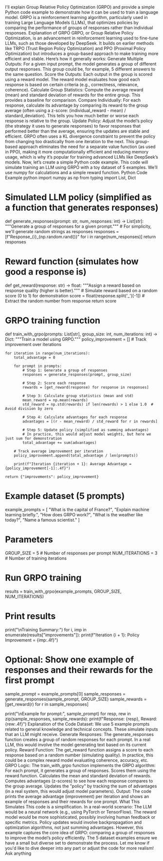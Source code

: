 I'll explain Group Relative Policy Optimization (GRPO) and provide a simple Python code example to demonstrate how it can be used to train a language model. GRPO is a reinforcement learning algorithm, particularly used in training Large Language Models (LLMs), that optimizes policies by comparing the performance of groups of responses rather than individual responses.
Explanation of GRPO
GRPO, or Group Relative Policy Optimization, is an advancement in reinforcement learning used to fine-tune LLMs, such as those developed by DeepSeek. It builds on earlier methods like TRPO (Trust Region Policy Optimization) and PPO (Proximal Policy Optimization) but introduces a group-based approach to make training more efficient and stable. Here’s how it generally works:
Generate Multiple Outputs: For a given input prompt, the model generates a group of different output responses. This group could be, for example, 5 different answers to the same question.
Score the Outputs: Each output in the group is scored using a reward model. The reward model evaluates how good each response is based on certain criteria (e.g., correctness, relevance, coherence).
Calculate Group Statistics: Compute the average reward (mean) and standard deviation of rewards for the entire group. This provides a baseline for comparison.
Compare Individually: For each response, calculate its advantage by comparing its reward to the group average (often using a z-score: (individual_reward - mean) / standard_deviation). This tells you how much better or worse each response is relative to the group.
Update Policy: Adjust the model’s policy (the strategy it uses to generate responses) to favor responses that performed better than the average, ensuring the updates are stable and efficient. GRPO often uses a KL divergence constraint to prevent the policy from changing too drastically from one iteration to the next.
This group-based approach eliminates the need for a separate value function (as used in PPO), making it more computationally efficient and reducing memory usage, which is why it’s popular for training advanced LLMs like DeepSeek’s models.
Now, let’s create a simple Python code example. This code will simulate training an LLM using GRPO with a toy dataset of 5 examples. We’ll use numpy for calculations and a simple reward function.
Python Code Example
python
import numpy as np
from typing import List, Dict

# Simulated LLM policy (simplified as a function that generates responses)
def generate_responses(prompt: str, num_responses: int) -> List[str]:
    """Generate a group of responses for a given prompt."""
    # For simplicity, we'll generate random strings as responses
    responses = [f"Response_{i}_{np.random.rand()}" for i in range(num_responses)]
    return responses

# Reward function (simulates how good a response is)
def get_reward(response: str) -> float:
    """Assign a reward based on response quality (higher is better)."""
    # Simulate reward based on a random score (0 to 1) for demonstration
    score = float(response.split('_')[-1])  # Extract the random number from response
    return score

# GRPO training function
def train_with_grpo(prompts: List[str], group_size: int, num_iterations: int) -> Dict:
    """Train a model using GRPO."""
    policy_improvement = []  # Track improvement over iterations

    for iteration in range(num_iterations):
        total_advantage = 0
        
        for prompt in prompts:
            # Step 1: Generate a group of responses
            responses = generate_responses(prompt, group_size)
            
            # Step 2: Score each response
            rewards = [get_reward(response) for response in responses]
            
            # Step 3: Calculate group statistics (mean and std)
            mean_reward = np.mean(rewards)
            std_reward = np.std(rewards) if len(rewards) > 1 else 1.0  # Avoid division by zero
            
            # Step 4: Calculate advantages for each response
            advantages = [(r - mean_reward) / std_reward for r in rewards]
            
            # Step 5: Update policy (simplified as summing advantages)
            # In practice, this would adjust model weights, but here we just sum for demonstration
            total_advantage += sum(advantages)
        
        # Track average improvement per iteration
        policy_improvement.append(total_advantage / len(prompts))
        
        print(f"Iteration {iteration + 1}: Average Advantage = {policy_improvement[-1]:.4f}")
    
    return {"improvements": policy_improvement}

# Example dataset (5 prompts)
example_prompts = [
    "What is the capital of France?",
    "Explain machine learning briefly.",
    "How does GRPO work?",
    "What is the weather like today?",
    "Name a famous scientist."
]

# Parameters
GROUP_SIZE = 5  # Number of responses per prompt
NUM_ITERATIONS = 3  # Number of training iterations

# Run GRPO training
results = train_with_grpo(example_prompts, GROUP_SIZE, NUM_ITERATIONS)

# Print results
print("\nTraining Summary:")
for i, imp in enumerate(results["improvements"]):
    print(f"Iteration {i + 1}: Policy Improvement = {imp:.4f}")

# Optional: Show one example of responses and their rewards for the first prompt
sample_prompt = example_prompts[0]
sample_responses = generate_responses(sample_prompt, GROUP_SIZE)
sample_rewards = [get_reward(r) for r in sample_responses]

print("\nExample for prompt:", sample_prompt)
for resp, rew in zip(sample_responses, sample_rewards):
    print(f"Response: {resp}, Reward: {rew:.4f}")
Explanation of the Code
Dataset: We use 5 example prompts related to general knowledge and technical concepts. These simulate inputs that an LLM might receive.
Generate Responses: The generate_responses function creates a group of random responses for each prompt. In a real LLM, this would involve the model generating text based on its current policy.
Reward Function: The get_reward function assigns a score to each response based on a random number (simulating quality). In practice, this could be a complex reward model evaluating coherence, accuracy, etc.
GRPO Logic: The train_with_grpo function implements the GRPO algorithm:
For each prompt, it generates a group of responses.
Scores them using the reward function.
Calculates the mean and standard deviation of rewards.
Computes advantages (z-scores) to see how each response compares to the group average.
Updates the "policy" by tracking the sum of advantages (in a real system, this would adjust model parameters).
Output: The code prints the average advantage (improvement) per iteration and shows an example of responses and their rewards for one prompt.
What This Simulates
This code is a simplification. In a real-world scenario:
The LLM would be a neural network (e.g., using PyTorch or TensorFlow).
The reward model would be more sophisticated, possibly involving human feedback or specific metrics.
Policy updates would involve backpropagation and optimization algorithms, not just summing advantages.
However, this example captures the core idea of GRPO: comparing a group of responses to improve the model’s policy efficiently. The 5 dataset examples ensure we have a small but diverse set to demonstrate the process.
Let me know if you'd like to dive deeper into any part or adjust the code for more realism!
Ask anything
